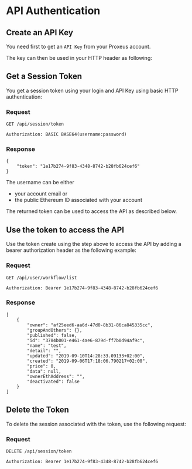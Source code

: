 # API Authentication

## Create an API Key
You need first to get an `API Key` from your Proxeus account.

The key can then be used in your HTTP header as following:

## Get a Session Token
You get a session token using your login and API Key using basic HTTP
authentication:

### Request
```
GET /api/session/token 

Authorization: BASIC BASE64(username:password)
```

### Response
```
{
    "token": "1e17b274-9f83-4348-8742-b28fb624cef6"
}
```

The username can be either
* your account email or
* the public Ethereum ID associated with your account

The returned token can be used to access the API as described below.


## Use the token to access the API
Use the token create using the step above to access the API by adding a 
bearer authorization header as the following example:

### Request
```
GET /api/user/workflow/list

Authorization: Bearer 1e17b274-9f83-4348-8742-b28fb624cef6
```

### Response
```
[
    {
        "owner": "af25eed6-aa6d-47d0-8b31-86ca845335cc",
        "groupAndOthers": {},
        "published": false,
        "id": "3784b001-e461-4ae6-879d-ff7b0d94af9c",
        "name": "test",
        "detail": "",
        "updated": "2019-09-10T14:28:33.09133+02:00",
        "created": "2019-09-06T17:18:06.790217+02:00",
        "price": 0,
        "data": null,
        "ownerEthAddress": "",
        "deactivated": false
    }
]
```

## Delete the Token
To delete the session associated with the token, use the following request:

### Request
```
DELETE /api/session/token 

Authorization: Bearer 1e17b274-9f83-4348-8742-b28fb624cef6
```

